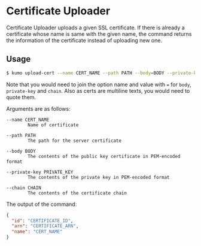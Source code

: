 
# Certificate Uploader

Certificate Uploader uploads a given SSL certificate. If there is already a certificate
whose name is same with the given name, the command returns the information of the
certificate instead of uploading new one.

## Usage

```sh
$ kumo upload-cert --name CERT_NAME --path PATH --body=BODY --private-key=PRIVATE_KEY --chain=CHAIN
```

Note that you would need to join the option name and value with `=` for `body`, `private-key` and `chain`.
Also as certs are multiline texts, you would need to quote them.

Arguments are as follows:

```
--name CERT_NAME
        Name of certificate

--path PATH
        The path for the server certificate

--body BODY
        The contents of the public key certificate in PEM-encoded format

--private-key PRIVATE_KEY
        The contents of the private key in PEM-encoded format

--chain CHAIN
        The contents of the certificate chain
```

The output of the command:

```json
{
  "id": "CERTIFICATE_ID",
  "arn": "CERTIFICATE_ARN",
  "name": "CERT_NAME"
}
```
